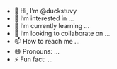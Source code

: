 - 👋 Hi, I’m @duckstuvy
- 👀 I’m interested in ...
- 🌱 I’m currently learning ...
- 💞️ I’m looking to collaborate on ...
- 📫 How to reach me ...
- 😄 Pronouns: ...
- ⚡ Fun fact: ...

<!---
duckstuvy/duckstuvy is a ✨ special ✨ repository because its `README.md` (this file) appears on your GitHub profile.
You can click the Preview link to take a look at your changes.
--->
